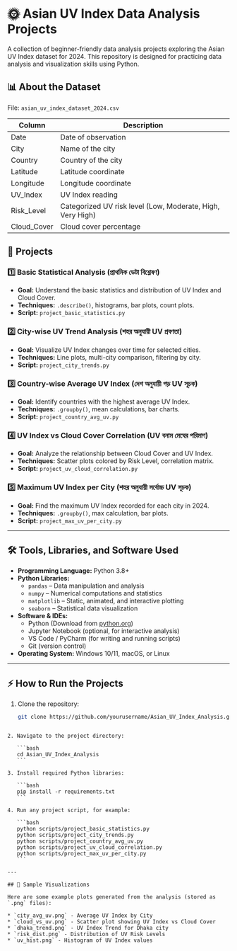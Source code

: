 
# 🌞 Asian UV Index Data Analysis Projects

A collection of beginner-friendly data analysis projects exploring the Asian UV Index dataset for 2024. This repository is designed for practicing data analysis and visualization skills using Python.



## 📊 About the Dataset

File: `asian_uv_index_dataset_2024.csv`

| Column      | Description                         |
|-------------|-----------------------------------|
| Date        | Date of observation               |
| City        | Name of the city                  |
| Country     | Country of the city               |
| Latitude    | Latitude coordinate               |
| Longitude   | Longitude coordinate              |
| UV_Index    | UV Index reading                 |
| Risk_Level  | Categorized UV risk level (Low, Moderate, High, Very High) |
| Cloud_Cover | Cloud cover percentage           |



## 🚀 Projects

### 1️⃣ Basic Statistical Analysis (প্রাথমিক ডেটা বিশ্লেষণ)
- **Goal:** Understand the basic statistics and distribution of UV Index and Cloud Cover.
- **Techniques:** `.describe()`, histograms, bar plots, count plots.
- **Script:** `project_basic_statistics.py`

### 2️⃣ City-wise UV Trend Analysis (শহর অনুযায়ী UV প্রবণতা)
- **Goal:** Visualize UV Index changes over time for selected cities.
- **Techniques:** Line plots, multi-city comparison, filtering by city.
- **Script:** `project_city_trends.py`

### 3️⃣ Country-wise Average UV Index (দেশ অনুযায়ী গড় UV সূচক)
- **Goal:** Identify countries with the highest average UV Index.
- **Techniques:** `.groupby()`, mean calculations, bar charts.
- **Script:** `project_country_avg_uv.py`

### 4️⃣ UV Index vs Cloud Cover Correlation (UV বনাম মেঘের পরিমাণ)
- **Goal:** Analyze the relationship between Cloud Cover and UV Index.
- **Techniques:** Scatter plots colored by Risk Level, correlation matrix.
- **Script:** `project_uv_cloud_correlation.py`

### 5️⃣ Maximum UV Index per City (শহর অনুযায়ী সর্বোচ্চ UV সূচক)
- **Goal:** Find the maximum UV Index recorded for each city in 2024.
- **Techniques:** `.groupby()`, max calculation, bar plots.
- **Script:** `project_max_uv_per_city.py`

---

## 🛠️ Tools, Libraries, and Software Used

- **Programming Language:** Python 3.8+
- **Python Libraries:**
  - `pandas` – Data manipulation and analysis
  - `numpy` – Numerical computations and statistics
  - `matplotlib` – Static, animated, and interactive plotting
  - `seaborn` – Statistical data visualization
- **Software & IDEs:**
  - Python (Download from [python.org](https://www.python.org/downloads/))
  - Jupyter Notebook (optional, for interactive analysis)
  - VS Code / PyCharm (for writing and running scripts)
  - Git (version control)
- **Operating System:** Windows 10/11, macOS, or Linux

---

## ⚡ How to Run the Projects

1. Clone the repository:
   ```bash
   git clone https://github.com/yourusername/Asian_UV_Index_Analysis.git
````

2. Navigate to the project directory:

   ```bash
   cd Asian_UV_Index_Analysis
   ```

3. Install required Python libraries:

   ```bash
   pip install -r requirements.txt
   ```

4. Run any project script, for example:

   ```bash
   python scripts/project_basic_statistics.py
   python scripts/project_city_trends.py
   python scripts/project_country_avg_uv.py
   python scripts/project_uv_cloud_correlation.py
   python scripts/project_max_uv_per_city.py
   ```

---

## 📂 Sample Visualizations

Here are some example plots generated from the analysis (stored as `.png` files):

* `city_avg_uv.png` - Average UV Index by City
* `cloud_vs_uv.png` - Scatter plot showing UV Index vs Cloud Cover
* `dhaka_trend.png` - UV Index Trend for Dhaka city
* `risk_dist.png` - Distribution of UV Risk Levels
* `uv_hist.png` - Histogram of UV Index values


